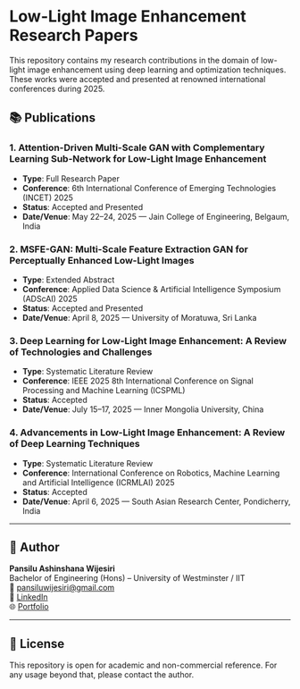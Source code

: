 # Low-Light Image Enhancement Research Papers

This repository contains my research contributions in the domain of low-light image enhancement using deep learning and optimization techniques. These works were accepted and presented at renowned international conferences during 2025. 

## 📚 Publications

### 1. Attention-Driven Multi-Scale GAN with Complementary Learning Sub-Network for Low-Light Image Enhancement
- **Type**: Full Research Paper  
- **Conference**: 6th International Conference of Emerging Technologies (INCET) 2025  
- **Status**: Accepted and Presented  
- **Date/Venue**: May 22–24, 2025 — Jain College of Engineering, Belgaum, India  

### 2. MSFE-GAN: Multi-Scale Feature Extraction GAN for Perceptually Enhanced Low-Light Images
- **Type**: Extended Abstract  
- **Conference**: Applied Data Science & Artificial Intelligence Symposium (ADScAI) 2025  
- **Status**: Accepted and Presented  
- **Date/Venue**: April 8, 2025 — University of Moratuwa, Sri Lanka  

### 3. Deep Learning for Low-Light Image Enhancement: A Review of Technologies and Challenges
- **Type**: Systematic Literature Review  
- **Conference**: IEEE 2025 8th International Conference on Signal Processing and Machine Learning (ICSPML)  
- **Status**: Accepted  
- **Date/Venue**: July 15–17, 2025 — Inner Mongolia University, China  

### 4. Advancements in Low-Light Image Enhancement: A Review of Deep Learning Techniques
- **Type**: Systematic Literature Review  
- **Conference**: International Conference on Robotics, Machine Learning and Artificial Intelligence (ICRMLAI) 2025  
- **Status**: Accepted  
- **Date/Venue**: April 6, 2025 — South Asian Research Center, Pondicherry, India  

---

## 🧠 Author

**Pansilu Ashinshana Wijesiri**  
Bachelor of Engineering (Hons) – University of Westminster / IIT  
📧 pansiluwijesiri@gmail.com  
🔗 [LinkedIn](https://www.linkedin.com/in/pansiluw)  
🌐 [Portfolio](https://pansiluw-portfolio.onrender.com/)

---

## 🔖 License

This repository is open for academic and non-commercial reference. For any usage beyond that, please contact the author.

